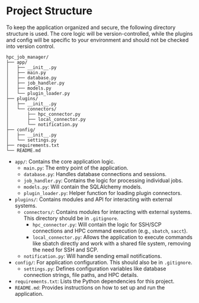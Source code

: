 # Project Structure

To keep the application organized and secure, the following directory structure is used. The core logic will
be version-controlled, while the plugins and config will be specific to your environment and should not be
checked into version control.

    hpc_job_manager/
    ├── app/
    │   ├── __init__.py
    │   ├── main.py
    │   ├── database.py
    │   ├── job_handler.py
    │   ├── models.py
    │   └── plugin_loader.py
    ├── plugins/
    │   ├── __init__.py
    │   └── connectors/
    │       ├── hpc_connector.py
    │       ├── local_connector.py
    │       └── notification.py
    ├── config/
    │   ├── __init__.py
    │   └── settings.py
    ├── requirements.txt
    └── README.md


* `app/`: Contains the core application logic.
    * `main.py`: The entry point of the application.
    * `database.py`: Handles database connections and sessions.
    * `job_handler.py`: Contains the logic for processing individual jobs.
    * `models.py`: Will contain the SQLAlchemy models.
    * `plugin_loader.py`: Helper function for loading plugin connectors.
* `plugins/`: Contains modules and API for interacting with external systems.
    * `connectors/`: Contains modules for interacting with external systems. This directory should be in `.gitignore`.
        * `hpc_connector.py`:  Will contain the logic for SSH/SCP connections and HPC command execution (e.g., `sbatch`, `sacct`).
        * `local_connector.py`: Allows the application to execute commands like sbatch directly and work with a shared file system, removing the need for SSH and SCP.
    * `notification.py`: Will handle sending email notifications.
* `config/`: For application configuration. This should also be in `.gitignore`.
    * `settings.py`: Defines configuration variables like database connection strings, file paths, and HPC details.
* `requirements.txt`: Lists the Python dependencies for this project.
* `README.md`: Provides instructions on how to set up and run the application.

